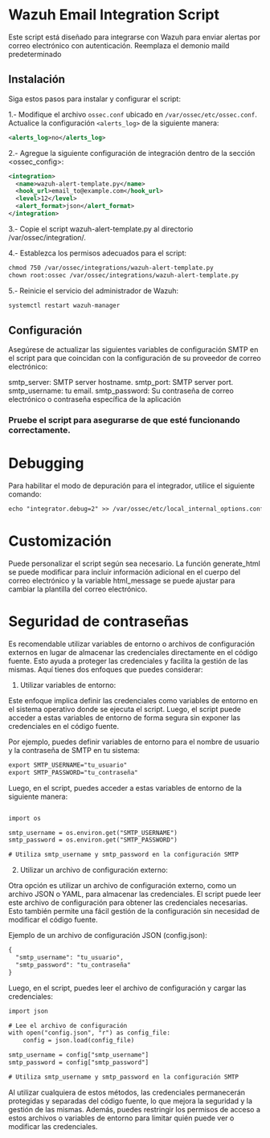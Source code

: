 # Wazuh Email Integration Script

Este script está diseñado para integrarse con Wazuh para enviar alertas por correo electrónico con autenticación. Reemplaza el demonio maild predeterminado 
## Instalación

Siga estos pasos para instalar y configurar el script:

1.- Modifique el archivo `ossec.conf` ubicado en `/var/ossec/etc/ossec.conf`. Actualice la configuración `<alerts_log>` de la siguiente manera:
   ```xml
   <alerts_log>no</alerts_log>
  ```
2.- Agregue la siguiente configuración de integración dentro de la sección <ossec_config>:
  ```xml
  <integration>
    <name>wazuh-alert-template.py</name>
    <hook_url>email_to@example.com</hook_url>
    <level>12</level>
    <alert_format>json</alert_format>
  </integration>
```
3.- Copie el script wazuh-alert-template.py al directorio /var/ossec/integration/.

4.- Establezca los permisos adecuados para el script:
 ```xml
chmod 750 /var/ossec/integrations/wazuh-alert-template.py
chown root:ossec /var/ossec/integrations/wazuh-alert-template.py
```
5.- Reinicie el servicio del administrador de Wazuh:
 ```xml
systemctl restart wazuh-manager
```
## Configuración
Asegúrese de actualizar las siguientes variables de configuración SMTP en el script para que coincidan con la configuración de su proveedor de correo electrónico:

smtp_server: SMTP server hostname.
smtp_port: SMTP server port.
smtp_username: tu email.
smtp_password: Su contraseña de correo electrónico o contraseña específica de la aplicación

### Pruebe el script para asegurarse de que esté funcionando correctamente.

# Debugging
Para habilitar el modo de depuración para el integrador, utilice el siguiente comando:
 ```xml
echo "integrator.debug=2" >> /var/ossec/etc/local_internal_options.conf
```

# Customización
Puede personalizar el script según sea necesario. La función generate_html se puede modificar para incluir información adicional en el cuerpo del correo electrónico y la variable html_message se puede ajustar para cambiar la plantilla del correo electrónico.

# Seguridad de contraseñas

Es recomendable utilizar variables de entorno o archivos de configuración externos en lugar de almacenar las credenciales directamente en el código fuente. Esto ayuda a proteger las credenciales y facilita la gestión de las mismas. Aquí tienes dos enfoques que puedes considerar:

1. Utilizar variables de entorno:

Este enfoque implica definir las credenciales como variables de entorno en el sistema operativo donde se ejecuta el script. Luego, el script puede acceder a estas variables de entorno de forma segura sin exponer las credenciales en el código fuente.

Por ejemplo, puedes definir variables de entorno para el nombre de usuario y la contraseña de SMTP en tu sistema:
```xml
export SMTP_USERNAME="tu_usuario"
export SMTP_PASSWORD="tu_contraseña"
```
Luego, en el script, puedes acceder a estas variables de entorno de la siguiente manera:
```xml

import os

smtp_username = os.environ.get("SMTP_USERNAME")
smtp_password = os.environ.get("SMTP_PASSWORD")

# Utiliza smtp_username y smtp_password en la configuración SMTP
```
2. Utilizar un archivo de configuración externo:

Otra opción es utilizar un archivo de configuración externo, como un archivo JSON o YAML, para almacenar las credenciales. El script puede leer este archivo de configuración para obtener las credenciales necesarias. Esto también permite una fácil gestión de la configuración sin necesidad de modificar el código fuente.

Ejemplo de un archivo de configuración JSON (config.json):

```xml
{
  "smtp_username": "tu_usuario",
  "smtp_password": "tu_contraseña"
}

```
Luego, en el script, puedes leer el archivo de configuración y cargar las credenciales:
```xml
import json

# Lee el archivo de configuración
with open("config.json", "r") as config_file:
    config = json.load(config_file)

smtp_username = config["smtp_username"]
smtp_password = config["smtp_password"]

# Utiliza smtp_username y smtp_password en la configuración SMTP
```
Al utilizar cualquiera de estos métodos, las credenciales permanecerán protegidas y separadas del código fuente, lo que mejora la seguridad y la gestión de las mismas. Además, puedes restringir los permisos de acceso a estos archivos o variables de entorno para limitar quién puede ver o modificar las credenciales.
